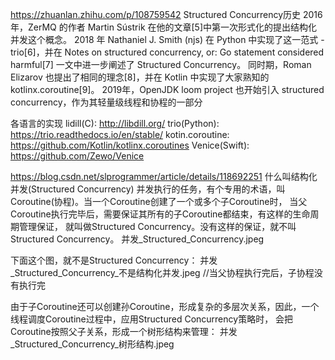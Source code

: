 
https://zhuanlan.zhihu.com/p/108759542
Structured Concurrency历史
2016年，ZerMQ 的作者 Martin Sústrik 在他的文章[5]中第一次形式化的提出结构化并发这个概念。
2018 年 Nathaniel J. Smith (njs) 在 Python 中实现了这一范式 - trio[6]，并在 Notes on structured concurrency, 
or: Go statement considered harmful[7] 一文中进一步阐述了 Structured Concurrency。
同时期，Roman Elizarov 也提出了相同的理念[8]，并在 Kotlin 中实现了大家熟知的kotlinx.coroutine[9]。
2019年，OpenJDK loom project 也开始引入 structured concurrency，作为其轻量级线程和协程的一部分

各语言的实现
lidill(C): http://libdill.org/
trio(Python): https://trio.readthedocs.io/en/stable/
kotin.coroutine: https://github.com/Kotlin/kotlinx.coroutines
Venice(Swift): https://github.com/Zewo/Venice


https://blog.csdn.net/slprogrammer/article/details/118692251
什么叫结构化并发(Structured Concurrency)
并发执行的任务，有个专用的术语，叫Coroutine(协程)。当一个Coroutine创建了一个或多个子Coroutine时，
当父Coroutine执行完毕后，需要保证其所有的子Coroutine都结束，有这样的生命周期管理保证，
就叫做Structured Concurrency。没有这样的保证，就不叫Structured Concurrency。
并发_Structured_Concurrency.jpeg

下面这个图，就不是Structured Concurrency：
并发_Structured_Concurrency_不是结构化并发.jpeg
//当父协程执行完后，子协程没有执行完

由于子Coroutine还可以创建孙Coroutine，形成复杂的多层次关系，因此，一个线程调度Coroutine过程中，应用Structured Concurrency策略时，
会把Coroutine按照父子关系，形成一个树形结构来管理：
并发_Structured_Concurrency_树形结构.jpeg



